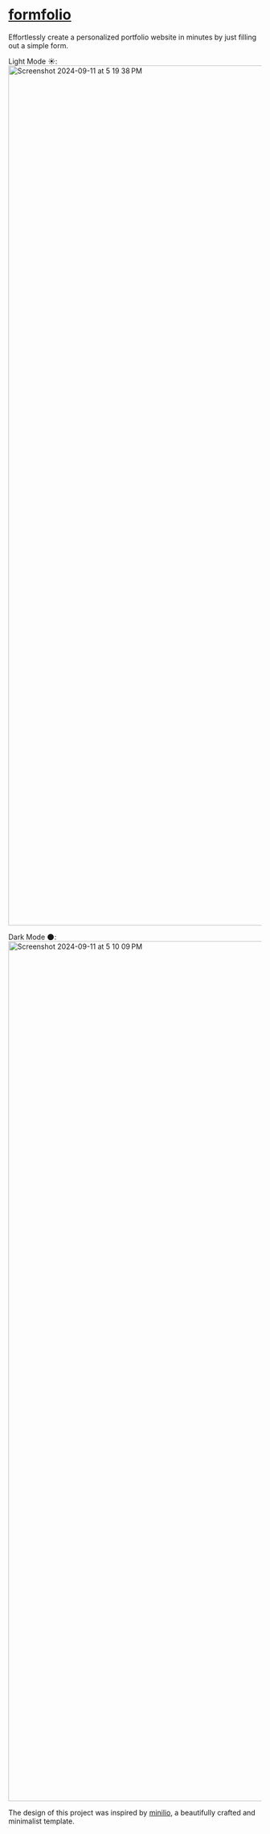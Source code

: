 # [formfolio](https://formfolio.vercel.app/)
Effortlessly create a personalized portfolio website in minutes by just filling out a simple form.

Light Mode ☀️:
<img width="1710" alt="Screenshot 2024-09-11 at 5 19 38 PM" src="https://github.com/user-attachments/assets/bdadc39f-47bf-438b-8388-ec03cd3f4c29">

Dark Mode 🌑:
<img width="1710" alt="Screenshot 2024-09-11 at 5 10 09 PM" src="https://github.com/user-attachments/assets/23fb996c-49a7-42c0-976c-611f53e0986e">


The design of this project was inspired by [minilio](https://minilio.framer.website/), a beautifully crafted and minimalist template.

